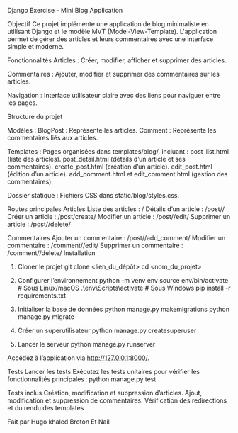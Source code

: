 Django Exercise - Mini Blog Application

Objectif
Ce projet implémente une application de blog minimaliste en utilisant Django et le modèle MVT (Model-View-Template). L'application permet de gérer des articles et leurs commentaires avec une interface simple et moderne.

Fonctionnalités
Articles :
Créer, modifier, afficher et supprimer des articles.

Commentaires :
Ajouter, modifier et supprimer des commentaires sur les articles.

Navigation :
Interface utilisateur claire avec des liens pour naviguer entre les pages.

Structure du projet

Modèles :
BlogPost : Représente les articles.
Comment : Représente les commentaires liés aux articles.

Templates :
Pages organisées dans templates/blog/, incluant :
post_list.html (liste des articles).
post_detail.html (détails d’un article et ses commentaires).
create_post.html (création d’un article).
edit_post.html (édition d’un article).
add_comment.html et edit_comment.html (gestion des commentaires).

Dossier statique :
Fichiers CSS dans static/blog/styles.css.


Routes principales
Articles
Liste des articles : /
Détails d’un article : /post/<id>/
Créer un article : /post/create/
Modifier un article : /post/<id>/edit/
Supprimer un article : /post/<id>/delete/

Commentaires
Ajouter un commentaire : /post/<id>/add_comment/
Modifier un commentaire : /comment/<id>/edit/
Supprimer un commentaire : /comment/<id>/delete/
Installation

1. Cloner le projet
git clone <lien_du_dépôt>
cd <nom_du_projet>

2. Configurer l’environnement
python -m venv env
source env/bin/activate  # Sous Linux/macOS
.\env\Scripts\activate   # Sous Windows
pip install -r requirements.txt

3. Initialiser la base de données
python manage.py makemigrations
python manage.py migrate

4. Créer un superutilisateur
python manage.py createsuperuser

5. Lancer le serveur
python manage.py runserver

Accédez à l’application via http://127.0.0.1:8000/.


Tests
Lancer les tests
Exécutez les tests unitaires pour vérifier les fonctionnalités principales :
python manage.py test

Tests inclus
Création, modification et suppression d’articles.
Ajout, modification et suppression de commentaires.
Vérification des redirections et du rendu des templates

Fait par Hugo khaled Broton Et Nail 